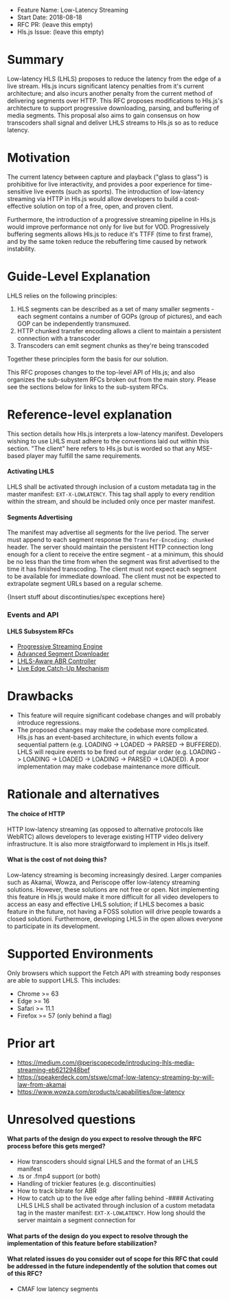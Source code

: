 - Feature Name: Low-Latency Streaming
- Start Date: 2018-08-18
- RFC PR: (leave this empty)
- Hls.js Issue: (leave this empty)

# Summary
[summary]: #summary

Low-latency HLS (LHLS) proposes to reduce the latency from the edge of a live stream. Hls.js incurs significant latency penalties from it's current architecture; and also incurs another penalty from the current method of delivering segments over HTTP. This RFC proposes modifications to Hls.js's architecture to support progressive downloading, parsing, and buffering of media segments. This proposal also aims to gain consensus on how transcoders shall signal and deliver LHLS streams to Hls.js so as to reduce latency.

# Motivation
[motivation]: #motivation

The current latency between capture and playback ("glass to glass") is prohibitive for live interactivity, and provides a poor experience for time-sensitive live events (such as sports). The introduction of low-latency streaming via HTTP in Hls.js would allow developers to build a cost-effective solution on top of a free, open, and proven client.

Furthermore, the introduction of a progressive streaming pipeline in Hls.js would improve performance not only for live but for VOD. Progressively buffering segments allows Hls.js to reduce it's TTFF (time to first frame), and by the same token reduce the rebuffering time caused by network instability.

# Guide-Level Explanation
[guide-level-explanation]: #guide-level-explanation

 LHLS relies on the following principles:
  1. HLS segments can be described as a set of many smaller segments - each segment contains a number of GOPs (group of pictures), and each GOP can be independently transmuxed.
  2. HTTP chunked transfer encoding allows a client to maintain a persistent connection with a transcoder
  3. Transcoders can emit segment chunks as they're being transcoded
  
  Together these principles form the basis for our solution. 
  
  
  This RFC proposes changes to the top-level API of Hls.js; and also organizes the sub-subystem RFCs broken out from the main story. Please see the sections below for links to the sub-system RFCs.


# Reference-level explanation
[reference-level-explanation]: #reference-level-explanation

This section details how Hls.js interprets a low-latency manifest. Developers wishing to use LHLS must adhere to the conventions laid out within this section. "The client" here refers to Hls.js but is worded so that any MSE-based player may fulfill the same requirements.

#### Activating LHLS
LHLS shall be activated through inclusion of a custom metadata tag in the master manifest: `EXT-X-LOWLATENCY`. This tag shall apply to every rendition within the stream, and should be included only once per master manifest.

#### Segments Advertising

The manifest may advertise all segments for the live period. The server must append to each segment response the `Transfer-Encoding: chunked` header. The server should maintain the persistent HTTP connection long enough for a client to receive the entire segment - at a minimum, this should be no less than the time from when the segment was first advertised to the time it has finished transcoding. The client must not expect each segment to be available for immediate download. The client must not be expected to extrapolate segment URLs based on a regular scheme.

{Insert stuff about discontinuties/spec exceptions here}

### Events and API




#### LHLS Subsystem RFCs
- [Progressive Streaming Engine](./0002-progressive-streaming.md)
- [Advanced Segment Downloader](./0003-advanced-segment-downloading.md)
- [LHLS-Aware ABR Controller]()
- [Live Edge Catch-Up Mechanism]()

# Drawbacks
[drawbacks]: #drawbacks

- This feature will require significant codebase changes and will probably introduce regressions.
- The proposed changes may make the codebase more complicated. Hls.js has an event-based architecture, in which events follow a sequential pattern (e.g. LOADING -> LOADED -> PARSED -> BUFFERED). LHLS will require events to be fired out of regular order (e.g. LOADING -> LOADING -> LOADED -> LOADING -> PARSED -> LOADED). A poor implementation may make codebase maintenance more difficult.

# Rationale and alternatives
[rationale-and-alternatives]: #rationale-and-alternatives

#### The choice of HTTP
HTTP low-latency streaming (as opposed to alternative protocols like WebRTC) allows developers to leverage existing HTTP video delivery infrastructure. It is also more straigtforward to implement in Hls.js itself.

#### What is the cost of not doing this?
Low-latency streaming is becoming increasingly desired. Larger companies such as Akamai, Wowza, and Periscope offer low-latency streaming solutions. However, these solutions are not free or open. Not implementing this feature in Hls.js would make it more difficult for all video developers to access an easy and effective LHLS solution; if LHLS becomes a basic feature in the future, not having a FOSS solution will drive people towards a closed solutioni. Furthermore, developing LHLS in the open allows everyone to participate in its development.

# Supported Environments
[supported-environments]: #supported-environments

Only browsers which support the Fetch API with streaming body responses are able to support LHLS. This includes:

- Chrome >= 63
- Edge >= 16
- Safari >= 11.1
- Firefox >= 57 (only behind a flag)

# Prior art
[prior-art]: #prior-art

- https://medium.com/@periscopecode/introducing-lhls-media-streaming-eb6212948bef
- https://speakerdeck.com/stswe/cmaf-low-latency-streaming-by-will-law-from-akamai
- https://www.wowza.com/products/capabilities/low-latency

# Unresolved questions
[unresolved-questions]: #unresolved-questions

#### What parts of the design do you expect to resolve through the RFC process before this gets merged?
- How transcoders should signal LHLS and the format of an LHLS manifest
- .ts or .fmp4 support (or both)
- Handling of trickier features (e.g. discontinuities)
- How to track bitrate for ABR
- How to catch up to the live edge after falling behind
-#### Activating LHLS
 LHLS shall be activated through inclusion of a custom metadata tag in the master manifest: `EXT-X-LOWLATENCY`. How long should the server maintain a segment connection for

#### What parts of the design do you expect to resolve through the implementation of this feature before stabilization?



#### What related issues do you consider out of scope for this RFC that could be addressed in the future independently of the solution that comes out of this RFC?
- CMAF low latency segments

